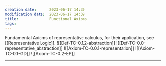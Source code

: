 ```yaml
---
creation date:		2023-06-17 14:39
modification date:	2023-06-17 14:39
title: 				Functional Axioms
tags:
---
```

Fundamental Axioms of representative calculus, for their application, see [[Representative Logic]]. 
![[Def-TC-0.1.2-abstraction]]
![[Def-TC-0.0-representative_abstraction]]
![[Axiom-TC-0.0.1-representation]]
![[Axiom-TC-0.1-GD]]
![[Axiom-TC-0.2-EP]]

---
[^1]: [[Notes Related to Functional Axioms]]
[^2]: [[Derivation of Observer Paradox]]
[^3]: [[Tasks related to functional axioms]]

